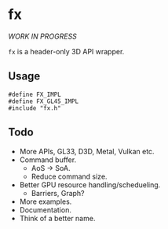 # fx

*WORK IN PROGRESS*

`fx` is a header-only 3D API wrapper.

## Usage

```
#define FX_IMPL
#define FX_GL45_IMPL
#include "fx.h"
```

## Todo

 - More APIs, GL33, D3D, Metal, Vulkan etc.
 - Command buffer.
    - AoS -> SoA.
    - Reduce command size.
 - Better GPU resource handling/schedueling.
    - Barriers, Graph?
 - More examples.
 - Documentation.
 - Think of a better name.
